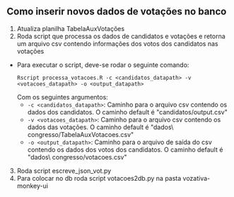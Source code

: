 ## Como inserir novos dados de votações no banco

1. Atualiza planilha TabelaAuxVotações
2. Roda script que processa os dados de candidatos e votações e retorna um arquivo csv contendo informações dos votos dos candidatos nas votações
  * Para executar o script, deve-se rodar o seguinte comando:
    ```
    Rscript processa_votacoes.R -c <candidatos_datapath> -v <votacoes_datapath> -o <output_datapath> 
    ```
    Com os seguintes argumentos:
     * `-c <candidatos_datapath>`: Caminho para o arquivo csv contendo os dados dos candidatos. O caminho default é "candidatos/output.csv"
     * `-v <votacoes_datapath>`: Caminho para o arquivo csv contendo os dados das votações. O caminho default é "dados\ congresso/TabelaAuxVotacoes.csv"
     * `-o <output_datapath>`: Caminho para o arquivo de saída do csv contendo os dados dos votos dos candidatos. O caminho default é "dados\ congresso/votacoes.csv"
    
3. Roda script escreve_json_vot.py
4. Para colocar no db roda script votacoes2db.py na pasta vozativa-monkey-ui
